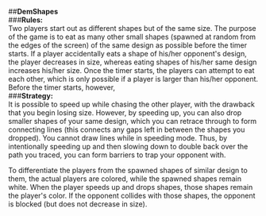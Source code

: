 ##**DemShapes**<br />
###**Rules:**<br />
Two players start out as different shapes but of the same size. The purpose of the game is to eat as many other small shapes (spawned at random from the edges of the screen) of the same design as possible before the timer starts. If a player accidentally eats a shape of his/her opponent's design, the player decreases in size, whereas eating shapes of his/her same design increases his/her size. Once the timer starts, the players can attempt to eat each other, which is only possible if a player is larger than his/her opponent. Before the timer starts, however, <br />
###**Strategy:**<br />
It is possible to speed up while chasing the other player, with the drawback that you begin losing size. However, by speeding up, you can also drop smaller shapes of your same design, which you can retrace through to form connecting lines (this connects any gaps left in between the shapes you dropped). You cannot draw lines while in speeding mode. Thus, by intentionally speeding up and then slowing down to double back over the path you traced, you can form barriers to trap your opponent with.<br />

To differentiate the players from the spawned shapes of similar design to them, the actual players are colored, while the spawned shapes remain white. When the player speeds up and drops shapes, those shapes remain the player's color. If the opponent collides with those shapes, the opponent is blocked (but does not decrease in size). 
